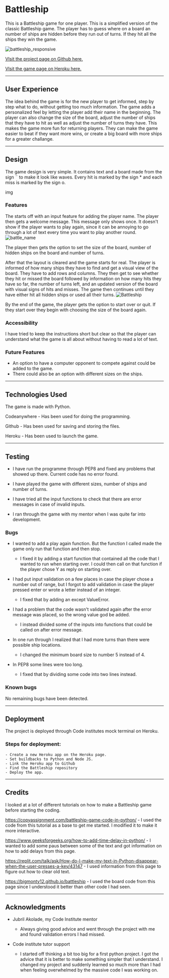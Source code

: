 # Battleship



This is a Battleship game for one player. This is a simplified version of the classic Battleship game. The player has to guess where on a board an number of ships are hidden before they run out of turns. If they hit all the ships they win the game.

![battleship_responsive](https://github.com/ElisabethKAndersson/portfolio_project_3/assets/131455964/72314d0b-c4f3-47c4-a88a-e577f5419aa0)


[VIsit the project page on Github here.](https://github.com/ElisabethKAndersson/portfolio_project_3.git) 

[VIsit the game page on Heroku here.](https://battleship-one-player-99f1f4a0fd93.herokuapp.com/) 


---
## User Experience

The idea behind the game is for the new player to get informed, step by step what to do, without getting too much information. The game adds a personalized feel by letting the player add their name in the beginning.
The player can also change the size of the board, adjust the number of ships that they have to hit as well as adjust the number of turns they have. This makes the game more fun for returning players. They can make the game easier to beat if they want more wins, or create a big board with more ships for a greater challange.

___
## Design

The game design is very simple. It contains text and a board made from the sign ¨ to make it look like waves. Every hit is marked by the sign * and each miss is marked by the sign o.

img


### Features

The starts off with an input feature for adding the player name. The player then gets a welcome message. This message only shows once. It doesn't show if the player wants to play again, since it can be annoying to go through a lot of text every time you want to play another round.
![battle_name](https://github.com/ElisabethKAndersson/portfolio_project_3/assets/131455964/447fc8ab-b7ae-45ed-b81f-98188709bd9b)

The player then gets the option to set the size of the board, number of hidden ships on the board and number of turns.

After that the layout is cleared and the game starts for real. The player is informed of how many ships they have to find and get a visual view of the board. They have to add rows and columns. They then get to see whether they hit or missed the board followed by information on how many hits they have so far, the number of turns left, and an updated version of the board with visual signs of hits and misses. The game then continues until they have either hit all hidden ships or used all their turns.
![Battleship](https://github.com/ElisabethKAndersson/portfolio_project_3/assets/131455964/b3edc1ca-a6d3-4748-96b1-78cb9e0dd32a)


By the end of the game, the player gets the option to start over or quit. If they start over they begin with choosing the size of the board again.

### Accessibility

I have tried to keep the instructions short but clear so that the player can understand what the game is all about without having to read a lot of text.

### Future Features

- An option to have a computer opponent to compete against could be added to the game. 
- There could also be an option with different sizes on the ships.

---

## Technologies Used
The game is made with Python.

Codeanywhere - Has been used for doing the programming.

Github - Has been used for saving and storing the files.

Heroku - Has been used to launch the game.

---

## Testing

- I have run the programme through PEP8 and fixed any problems that showed up there. Current code has no error found.

- I have played the game with different sizes, number of ships and number of turns.

- I have tried all the input functions to check that there are error messages in case of invalid inputs.

- I ran through the game with my mentor when I was quite far into development.


### Bugs

- I wanted to add a play again function. But the function I called made the game only run that function and then stop.
    - I fixed it by adding a start function that contained all the code that I wanted to run when starting over. I could then call on that function if the player chose Y as reply on starting over.

- I had put input validation on a few places in case the player chose a number out of range, but I forgot to add validation in case the player pressed enter or wrote a letter instead of an integer.
    - I fixed that by adding an except ValueError.

- I had a problem that the code wasn't validated again after the error message was placed, so the wrong value god be added.
    - I instead divided some of the inputs into functions that could be called on after error message.

- In one run through I realized that I had more turns than there were possible ship locations.
    - I changed the minimum board size to number 5 instead of 4.

- In PEP8 some lines were too long.
    - I fixed that by dividing some code into two lines instead. 


### Known bugs

No remaining bugs have been detected.

---

## Deployment
The project is deployed through Code institutes mock terminal on Heroku.

### Steps for deployment:
    - Create a new Heroku app on the Heroku page.
    - Set buildbacks to Python and Node JS.
    - Link the Heroku app to Github
    - Find the Battleship repository
    - Deploy the app.


---
## Credits

I looked at a lot of different tutorials on how to make a Battleship game before starting the coding.

https://copyassignment.com/battleship-game-code-in-python/ - I used the code from this tutorial as a base to get me started. I modified it to make it more interactive.

https://www.geeksforgeeks.org/how-to-add-time-delay-in-python/ - I wanted to add some paus between some of the text and got information on how to add delays from this page.

https://replit.com/talk/ask/How-do-I-make-my-text-in-Python-disappear-when-the-user-presses-a-key/43147 - I used information from this page to figure out how to clear old text.

https://bigmonty12.github.io/battleship - I used the board code from this page since I understood it better than other code I had seen.

---

## Acknowledgments

 - Jubril Akolade, my Code Institute mentor
    - Always giving good advice and went through the project with me and found validation errors I had missed.

 - Code institute tutor support  
    - I started off thinking a bit too big for a first python project. I got the advice that it is better to make something simpler that I understand. I changed my project and suddenly learned so much more than I had when feeling overwhelmed by the massive code I was working on.
